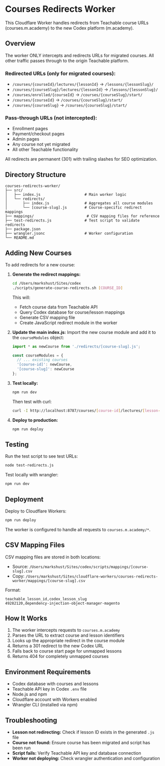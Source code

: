 # Courses Redirects Worker

This Cloudflare Worker handles redirects from Teachable course URLs (courses.m.academy) to the new Codex platform (m.academy).

## Overview

The worker ONLY intercepts and redirects URLs for migrated courses. All other traffic passes through to the origin Teachable platform.

### Redirected URLs (only for migrated courses):
- `/courses/{courseId}/lectures/{lessonId}` → `/lessons/{lessonSlug}/`
- `/courses/{courseSlug}/lectures/{lessonId}` → `/lessons/{lessonSlug}/`
- `/courses/enrolled/{courseId}` → `/courses/{courseSlug}/start/`
- `/courses/{courseId}` → `/courses/{courseSlug}/start/`
- `/courses/{courseSlug}` → `/courses/{courseSlug}/start/`

### Pass-through URLs (not intercepted):
- Enrollment pages
- Payment/checkout pages
- Admin pages
- Any course not yet migrated
- All other Teachable functionality

All redirects are permanent (301) with trailing slashes for SEO optimization.

## Directory Structure

```
courses-redirects-worker/
├── src/
│   ├── index.js                    # Main worker logic
│   └── redirects/
│       ├── index.js                # Aggregates all course modules
│       └── [course-slug].js        # Course-specific redirect mappings
├── mappings/                        # CSV mapping files for reference
├── test-redirects.js               # Test script to validate redirects
├── package.json
├── wrangler.jsonc                  # Worker configuration
└── README.md
```

## Adding New Courses

To add redirects for a new course:

1. **Generate the redirect mappings:**
   ```bash
   cd /Users/markshust/Sites/codex
   ./scripts/generate-course-redirects.sh [COURSE_ID]
   ```
   This will:
   - Fetch course data from Teachable API
   - Query Codex database for course/lesson mappings
   - Generate CSV mapping file
   - Create JavaScript redirect module in the worker

2. **Update the main index.js:**
   Import the new course module and add it to the `courseModules` object:
   ```javascript
   import * as newCourse from './redirects/[course-slug].js';

   const courseModules = {
     // ... existing courses
     '[course-id]': newCourse,
     '[course-slug]': newCourse
   };
   ```

3. **Test locally:**
   ```bash
   npm run dev
   ```
   Then test with curl:
   ```bash
   curl -I http://localhost:8787/courses/[course-id]/lectures/[lesson-id]
   ```

4. **Deploy to production:**
   ```bash
   npm run deploy
   ```

## Testing

Run the test script to see test URLs:
```bash
node test-redirects.js
```

Test locally with wrangler:
```bash
npm run dev
```

## Deployment

Deploy to Cloudflare Workers:
```bash
npm run deploy
```

The worker is configured to handle all requests to `courses.m.academy/*`.

## CSV Mapping Files

CSV mapping files are stored in both locations:
- Source: `/Users/markshust/Sites/codex/scripts/mappings/[course-slug].csv`
- Copy: `/Users/markshust/Sites/cloudflare-workers/courses-redirects-worker/mappings/[course-slug].csv`

Format:
```csv
teachable_lesson_id,codex_lesson_slug
49282120,dependency-injection-object-manager-magento
```

## How It Works

1. The worker intercepts requests to `courses.m.academy`
2. Parses the URL to extract course and lesson identifiers
3. Looks up the appropriate redirect in the course module
4. Returns a 301 redirect to the new Codex URL
5. Falls back to course start page for unmapped lessons
6. Returns 404 for completely unmapped courses

## Environment Requirements

- Codex database with courses and lessons
- Teachable API key in Codex `.env` file
- Node.js and npm
- Cloudflare account with Workers enabled
- Wrangler CLI (installed via npm)

## Troubleshooting

- **Lesson not redirecting:** Check if lesson ID exists in the generated `.js` file
- **Course not found:** Ensure course has been migrated and script has been run
- **Script fails:** Verify Teachable API key and database connection
- **Worker not deploying:** Check wrangler authentication and configuration